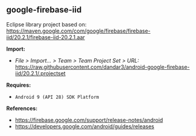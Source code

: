 ## google-firebase-iid

Eclipse library project based on:<br/>
https://maven.google.com/com/google/firebase/firebase-iid/20.2.1/firebase-iid-20.2.1.aar

**Import:**
- _File > Import... > Team > Team Project Set > URL:_<br/>
  https://raw.githubusercontent.com/dandar3/android-google-firebase-iid/20.2.1/.projectset

**Requires:**
- `Android 9 (API 28) SDK Platform`

**References:**
- https://firebase.google.com/support/release-notes/android
- https://developers.google.com/android/guides/releases